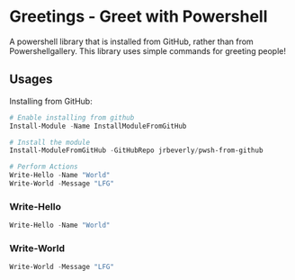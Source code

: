 # Greetings - Greet with Powershell

A powershell library that is installed from GitHub, rather than from Powershellgallery. This library uses simple commands for greeting people!

## Usages

Installing from GitHub:

```powershell
# Enable installing from github
Install-Module -Name InstallModuleFromGitHub

# Install the module
Install-ModuleFromGitHub -GitHubRepo jrbeverly/pwsh-from-github

# Perform Actions
Write-Hello -Name "World"
Write-World -Message "LFG"
```

### Write-Hello

```powershell
Write-Hello -Name "World"
```

### Write-World

```powershell
Write-World -Message "LFG"
```